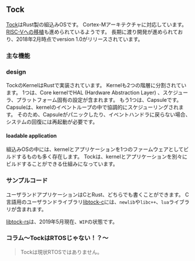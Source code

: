 ## Tock

[Tock]はRust製の組込みOSです。
Cortex-Mアーキテクチャに対応しています。
[RISC-Vへの移植]も進められているようです。
長期に渡り開発が進められており、2018年2月時点でversion 1.0がリリースされています。

[Tock]: https://www.tockos.org/
[GitHub Tock]: https://github.com/tock
[RISC-Vへの移植]: https://github.com/tock/tock/issues/1135

### 主な機能

### design

TockのKernelはRustで実装されています。
Kernelも2つの階層に分割されています。
1つは、Core kernelでHAL (Hardware Abstraction Layer) 、スケジューラ、プラットフォーム固有の設定が含まれます。
もう1つは、Capsuleです。
Capsuleは、kernelのイベントループの中で協調的にスケジューリングされます。
そのため、Capsuleがパニックしたり、イベントハンドラに戻らない場合、システムの回復には再起動が必要です。

#### loadable application

組込みOSの中には、kernelとアプリケーションを1つのファームウェアとしてビルドするものも多く存在します。
Tockは、kernelとアプリケーションを別々にビルドすることができる仕組みになっています。

### サンプルコード

ユーザランドアプリケーションはCとRust、どちらでも書くことができます。
C言語用のユーザランドライブラリ[libtock-c]には、`newlib`や`libc++`、`lua`ライブラリが含まれます。

[libtock-c]: https://github.com/tock/libtock-c

[libtock-rs]は、2019年5月現在、`WIP`の状態です。

[libtock-rs]: https://github.com/tock/libtock-rs

### コラム〜TockはRTOSじゃない！？〜

> Tockは現状RTOSではありません。